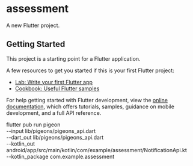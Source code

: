 # assessment

A new Flutter project.

## Getting Started

This project is a starting point for a Flutter application.

A few resources to get you started if this is your first Flutter project:

- [Lab: Write your first Flutter app](https://docs.flutter.dev/get-started/codelab)
- [Cookbook: Useful Flutter samples](https://docs.flutter.dev/cookbook)

For help getting started with Flutter development, view the
[online documentation](https://docs.flutter.dev/), which offers tutorials,
samples, guidance on mobile development, and a full API reference.


flutter pub run pigeon \
--input lib/pigeons/pigeons_api.dart \
--dart_out lib/pigeons/pigeons_api.dart \
--kotlin_out android/app/src/main/kotlin/com/example/assessment/NotificationApi.kt \
--kotlin_package com.example.assessment
